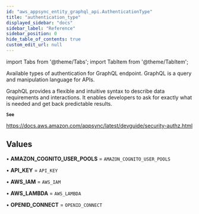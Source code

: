 ```yaml
---
id: "aws_appsync_entity_graphql_api.AuthenticationType"
title: "authentication_type"
displayed_sidebar: "docs"
sidebar_label: "Reference"
sidebar_position: 0
hide_table_of_contents: true
custom_edit_url: null
---
```


import Tabs from '@theme/Tabs';
import TabItem from '@theme/TabItem';

Available types of authentication for GraphQL endpoint. GraphQL is a query and manipulation
language for APIs.

GraphQL provides a flexible and intuitive syntax to describe data requirements and interactions.
It enables developers to ask for exactly what is needed and get back predictable results.

**`See`**

https://docs.aws.amazon.com/appsync/latest/devguide/security-authz.html

## Values

• **AMAZON\_COGNITO\_USER\_POOLS** = `AMAZON_COGNITO_USER_POOLS`

• **API\_KEY** = `API_KEY`

• **AWS\_IAM** = `AWS_IAM`

• **AWS\_LAMBDA** = `AWS_LAMBDA`

• **OPENID\_CONNECT** = `OPENID_CONNECT`
